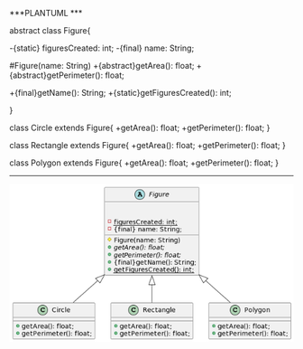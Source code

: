 ***PLANTUML ***

abstract class Figure{

   -{static} figuresCreated: int;
   -{final} name: String;

   #Figure(name: String)
   +{abstract}getArea(): float;
   +{abstract}getPerimeter(): float;

   +{final}getName(): String;
   +{static}getFiguresCreated(): int;

} 

class Circle extends Figure{
   +getArea(): float;
   +getPerimeter(): float;
}


class Rectangle extends Figure{
   +getArea(): float;
   +getPerimeter(): float;
}

class Polygon extends Figure{
   +getArea(): float;
   +getPerimeter(): float;
}

******

![Diagrama generado](diagrama.png)

